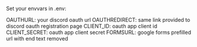 Set your envvars in .env:

OAUTHURL: your discord oauth url
OAUTHREDIRECT: same link provided to discord oauth registration page
CLIENT_ID: oauth app client id
CLIENT_SECRET: oauth app client secret
FORMSURL: google forms prefilled url with end text removed
